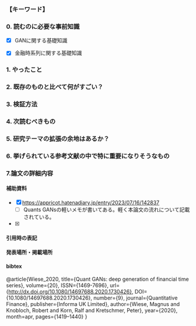 ### 【キーワード】


### 0. 読むのに必要な事前知識
- [x] GANに関する基礎知識
- [x] 金融時系列に関する基礎知識


### 1. やったこと


### 2. 既存のものと比べて何がすごい？


### 3. 検証方法


### 4. 次読むべきもの


### 5. 研究テーマの拡張の余地はあるか？


### 6. 挙げられている参考文献の中で特に重要になりそうなもの


### 7.論文の詳細内容




#### 補助資料
- [x] https://appricot.hatenadiary.jp/entry/2023/07/16/142837
   - [ ] Quants GANsの軽いメモが書いてある。軽く本論文の流れについて記載されている。
- [x] 

#### 引用時の表記


#### 発表場所・掲載場所


#### bibtex
@article{Wiese_2020,
   title={Quant GANs: deep generation of financial time series},
   volume={20},
   ISSN={1469-7696},
   url={http://dx.doi.org/10.1080/14697688.2020.1730426},
   DOI={10.1080/14697688.2020.1730426},
   number={9},
   journal={Quantitative Finance},
   publisher={Informa UK Limited},
   author={Wiese, Magnus and Knobloch, Robert and Korn, Ralf and Kretschmer, Peter},
   year={2020},
   month=apr, pages={1419–1440} }
